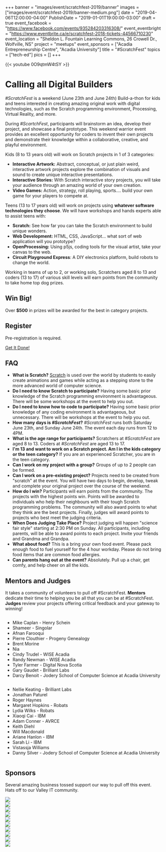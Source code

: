 +++
banner = "images/event/scratchfest-2019/banner"
images = ["images/event/scratchfest-2019/banner-medium.png"]
date = "2019-04-06T12:00:00-04:00"
PublishDate = "2019-01-01T19:00:00-03:00"
draft = true
event_facebook = "https://www.facebook.com/events/935284203316308/"
event_eventbright = "https://www.eventbrite.ca/e/scratchfest-2018-tickets-44566710230"
event_location = "Sheldon L. Fountain Learning Commons, 26 Crowell Dr.,  Wolfville, NS"
project = "meetups"
event_sponsors = ["Acadia Entrepreneurship Centre", "Acadia University"]
title = "#ScratchFest"
topics = ["tech-ed"]
pics = []
+++

{{< youtube 0O9qtmW4tSY >}}

# Calling all Digital Builders

_#ScratchFest_ is a weekend (June 23th and June 24th) Build-a-thon for kids and teens interested in creating amazing original work with digital technologies, such as the Scratch programming environment, Processing, Virtual Reality, and more.

During _#ScartchFest_, participants will brainstorm an idea, develop their project, and showcase a final prototype.  This weekend warrior event provides an excellent opportunity for coders to invent their own projects and demonstrate their knowledge within a collaborative, creative, and playful environment.

Kids (8 to 13 years old) will work on Scratch projects in 1 of 3 categories:

- **Interactive Artwork:**  Abstract, conceptual, or just plain weird, interactive artwork projects explore the combination of visuals and sound to create unique interactive presentations.
- **Interactive Stories:**  With Scratch interactive story projects, you will take your audience through an amazing world of your own creation.
- **Video Games:**  Action, strategy, roll playing, sports.... build your own game for your players to compete at.

Teens (13 to 17 years old) will work on projects using **whatever software technologies they choose**.  We will have workshops and hands experts able to assist teens with:

- **Scratch:** See how far you can take the Scratch environment to build unique wonders.
- **Web Development:** HTML, CSS, JavaScript... what sort of web application will you prototype?
- **OpenProcessing:** Using p5js, coding tools for the visual artist, take your canvas to the web.
- **Circuit Playground Express**: A DIY electronics platform, build robots to change the world.

Working in teams of up to 2, or working solo, Scratchers aged 8 to 13 and coders (13 to 17) of various skill levels will earn points from the community to take home top dog prizes.

## Win Big!

Over **$500** in prizes will be awarded for the best in category projects.

## Register

Pre-registration is required.

<a class="expanded large button" href="https://www.eventbrite.ca/e/scratchfest-2018-tickets-44566710230"><i class="fas fa-rocket"></i> Get It Done! <i class="fas fa-rocket"></i></a>

## FAQ

- **What is Scratch?**  <a href="https://scratch.mit.edu/" target="_blank">Scratch</a> is used over the world by students to easily create animations and games while acting as a stepping stone to the more advanced world of computer science.
- **Do I need to know Scratch to participate?**  Having some basic prior knowledge of the Scratch programming environment is advantageous.  There will be some workshops at the event to help you out.
- **Do I need to know how to code to participate?**  Having some basic prior knowledge of any coding environment is advantageous, but unnecessary.  There will be workshops at the event to help you out.
- **How many days is _#ScratchFest_?**  _#ScratchFest_ runs both Saturday June 23th, and Sunday June 24th.  The event each day runs from 12 to 4PM.
- **What is the age range for participants?**  Scratchers at _#ScratchFest_ are aged 8 to 13.  Coders at _#ScratchFest_ are aged 13 to 17.
- **I'm 13 and want to work on a Scratch project.  Am I in the kids category or the teen category?**  If you are an experienced Scratcher, you are in the teen category.
- **Can I work on my project with a group?**  Groups of up to 2 people can be formed.
- **Can I work on a pre-existing project?**  Projects need to be created from "scratch" at the event.  You will have two days to begin, develop, tweak and complete your original project over the course of the weekend.
- **How do I win?**  Participants will earn points from the community.  The projects with the highest points win.  Points will be awarded to individuals who help their neighbours with their tough Scratch programming problems.  The community will also award points to what they think are the best projects.  Finally, judges will award points to projects who best meet the judging criteria.
- **When Does Judging Take Place?**  Project judging will happen "science fair style" starting at 2:30 PM on Sunday.  All participants, including parents, will be able to award points to each project.  Invite your friends and Grandma and Grandpa.
- **What about food?**  This is a bring your own food event.  Please pack enough food to fuel yourself for the 4 hour workday.  Please do not bring food items that are common food allergies.
- **Can parents hang out at the event?** Absolutely.  Pull up a chair, get comfy, and help cheer on all the kids.

## Mentors and Judges

It takes a community of volunteers to pull off #ScratchFest.  **Mentors <i class="far fa-handshake"></i>** dedicate their time to helping you be all that you can be at #ScratchFest.  **Judges <i class="fas fa-gavel"></i>** review your projects offering critical feedback and your gateway to winning!

<div class="row">
    <div class="large-6 columns">
    <ul>
        <li>Mike Caplan - Henry Schein <i class="far fa-handshake"></i></li>
        <li>Shameer - Singolar <i class="far fa-handshake"></i></li>
        <li>Afnan Farooqui <i class="fas fa-gavel"></i></li>
        <li>Pierre Clouthier - Progeny Genealogy <i class="far fa-handshake"></i></li>
        <li>Brent Morine <i class="fas fa-gavel"></i> <i class="far fa-handshake"></i></li>
        <li>Nia <i class="fas fa-gavel"></i> <i class="far fa-handshake"></i></li>
        <li>Cindy Trudel - WISE Acadia <i class="fas fa-gavel"></i></li>
        <li>Randy Newman - WISE Acadia <i class="fas fa-gavel"></i></li>
        <li>Tyler Farmer - Digital Nova Scotia <i class="far fa-handshake"></i></li>
        <li>Gary Gaudet - Brilliant Labs <i class="far fa-handshake"></i></li>
        <li>Darcy Benoit - Jodery School of Computer Science at Acadia University <i class="fas fa-gavel"></i></li>
    </ul>
    </div>
    <div class="large-6 columns">
        <ul>
            <li>Nellie Keating - Brilliant Labs <i class="fas fa-gavel"></i> <i class="far fa-handshake"></i></li>
            <li>Jonathan Paturel <i class="fas fa-gavel"></i> <i class="far fa-handshake"></i></li>
            <li>Roger Haynes <i class="fas fa-gavel"></i> <i class="far fa-handshake"></i></li>
            <li>Margaret Hopkins - Robats <i class="fas fa-gavel"></i> <i class="far fa-handshake"></i></li>
            <li>Lydia Wilks - Robats <i class="far fa-handshake"></i></li>
            <li>Xiaoqi Cai - IBM <i class="far fa-handshake"></i></li>
            <li>Adam Conner - AVRCE <i class="far fa-handshake"></i></li>
            <li>Keith Diehl <i class="far fa-handshake"></i></li>
            <li>Will Macdonald <i class="far fa-handshake"></i></li>
            <li>Ariane Hanlon - IBM <i class="fas fa-gavel"></i> <i class="far fa-handshake"></i></li>
            <li>Sarah Li - IBM <i class="fas fa-gavel"></i> <i class="far fa-handshake"></i></li>
            <li>Vistassja Williams <i class="fas fa-gavel"></i></li>
            <li>Danny Silver - Jodery School of Computer Science at Acadia University <i class="far fa-handshake"></i> <i class="fas fa-gavel"></i></li>
        </ul>
    </div>
</div>

## Sponsors

Several amazing business tossed support our way to pull off this event.  Hats off to our Valley IT community.

<div class="row">
  <div class="large-4 columns">
    <div class="card">
      <a href="https://www2.acadiau.ca/home.html"><img src="/images/event/scratchfest-2018/acadia.png"></a>
    </div>
  </div>
  <div class="large-4 columns">
      <div class="card">
        <a href="https://www.henryschein.com/"><img src="/images/event/scratchfest-2017/henryschein.png"></a>
      </div>
    </div>
  <div class="large-4 columns">
     <div class="card">
       <a href="http://progenygenealogy.com/"><img src="/images/event/scratchfest-2017/progeny.png"></a>
     </div>
   </div>
</div>

<div class="row">
  <div class="large-4 columns">
    <div class="card">
      <a href="http://frostbyteinteractive.com/"><img src="/images/event/scratchfest-2017/frostbyte.png"></a>
    </div>
  </div>
  <div class="large-4 columns">
    <div class="card">
      <a href="http://www.makerswindsor.com/"><img src="/images/event/scratchfest-2018/makers.png"></a>
    </div>
  </div>
  <div class="large-4 columns">
    <div class="card">
      <a href="http://www.acadiaentrepreneurshipcentre.com/"><img src="/images/event/scratchfest-2017/aec.png"></a>
    </div>
  </div>
</div>

<div class="row">
  <div class="large-6 columns">
    <div class="card">
      <a href="http://www.mashuplab.ca/"><img src="/images/event/scratchfest-2018/mashuplab.jpg"></a>
    </div>
  </div>
  <div class="large-6 columns">
      <div class="card">
        <a href="http://www.acadiaentrepreneurshipcentre.com/launchbox/about-launchbox/"><img src="/images/event/scratchfest-2018/launchbox.jpg"></a>
      </div>
    </div>
</div>


<div class="row">
  <div class="large-6 columns">
    <div class="card">
      <a href="https://cs.acadiau.ca/"><img src="/images/event/scratchfest-2018/jsocs.png"></a>
    </div>
  </div>
  <div class="large-6 columns">
      <div class="card">
        <a href="https://www.brilliantlabs.ca/"><img src="/images/event/scratchfest-2018/bl-big.png"></a>
      </div>
    </div>
</div>


<style>
.card img {
    margin-left: auto;
    margin-right: auto;
    display: block;
}
</style>

<script src="https://cdnjs.cloudflare.com/ajax/libs/p5.js/0.6.0/p5.min.js" integrity="sha256-GDuv15eqQpLqWvLkRnd+EvvsHLngEUnerY5BDSYfLuM=" crossorigin="anonymous"></script>
<script
   type="text/javascript"
   src="https://rawgit.com/IDMNYU/p5.js-speech/master/lib/p5.speech.js"
></script>

<script>
var b = []
var myVoice = new p5.Speech();
var isInit = 0;
var welcome = [];

function preload() {
  font = loadFont('https://cdn.rawgit.com/google/fonts/699ce8c5/ofl/pressstart2p/PressStart2P-Regular.ttf')
}

function getIP(json) {
    welcome = [
        'Hello ' + json.ip + '. Annapolis Valley computer build-a-thon. Scratch Fest.  A digital builders competition',
        'Hello ' + json.ip + '. Come build with us.  Scratch Fest.  A digital builders competition',
        'How do you express your creativity digitally? ' + json.ip + '?  Scratch Fest.  Come build with us'
    ];

    isInit++;
}

function setup() {
  var header = document.querySelector('main article header');

  canvas = createCanvas(header.offsetWidth, header.offsetHeight);
  canvas.parent(header);

  background(0)

  for (var i = 0; i < 100; i++) {
    b[i] = new T(random(width), random(height))
  }

  isInit++;
}

function draw() {
  for (var i = 0; i < b.length; i++) {
    b[i].update()
    b[i].show()
  }
}


function T(x, y) {
  this.pos = createVector(x, y)
  this.acc = p5.Vector.random2D()
  this.angle = 0.01
  this.s = 10

  this.update = function() {

    this.pos.x += cos(this.angle);
    this.pos.y += sin(this.angle);
    this.angle += random(-0.2, 0.2);
    this.s += 0.1

    this.pos.add(this.acc)

    if (this.x > width) this.x = 0
    if (this.x < 0) this.x = width
    if (this.y > height) y = 0
    if (this.y < 0) y = height
  }

  this.show = function() {
    stroke(255)
    fill(this.s % 255, 0, 0)
		textFont(font);
    textSize(this.s)
    text("#ScratchFest", this.pos.x, this.pos.y)
  }

}

var intervalId = setInterval(function(){

    if (isInit > 1) {
        clearInterval(intervalId);
        talk();
    }

}, 2000);


function talk() {
    var voices = [];

    for (var i = 0; i < myVoice.voices.length; i++) {
        if (myVoice.voices[i].lang.substr(0,2) == 'en') {
            voices.push(i);
        }
    }

    myVoice.setVoice(random(voices));
    myVoice.setRate(0.7);
    myVoice.speak(random(welcome));
}

</script>
<script src="https://api.ipify.org?format=jsonp&callback=getIP"></script>
